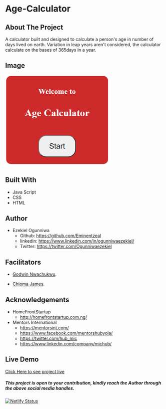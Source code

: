 # Age-Calculator

## About The Project
A calculator built and designed to calculate a person's age in number of days lived on earth.
Variation in leap years aren't considered, the calculator calculate on the bases of 365days in a year.

## Image
![welcome interface.](/assets/images/ageCal.PNG "This is the welcome interface")

## Built With
* Java Script
* CSS
* HTML

## Author
* Ezekiel Ogunniwa
  * Github: https://github.com/Eminentzeal
  * linkedin: https://www.linkedin.com/in/ogunniwaezekiel/
  * Twitter: https://twitter.com/Ogunniwaezekiel

## Facilitators
* [Godwin Nwachukwu](https://github.com/Gnwin).

* [Chioma James](https://github.com/Chiomy).

## Acknowledgements
* HomeFrontStartup
  * http://homefrontstartup.com.ng/
* Mentors International
  * https://mentorsint.com/
  * https://www.facebook.com/mentorshubyola/
  * https://twitter.com/hub_mic
  * https://www.linkedin.com/company/michub/

## Live Demo
[Click Here to see project live](https://eminentezekiel-age-calculator.netlify.app/)

##### This project is open to your contribution, kindly reach the Author through the above social media handles.

[![Netlify Status](https://api.netlify.com/api/v1/badges/28325fde-13a0-4142-8ea6-7dbea8ab69e5/deploy-status)](https://app.netlify.com/sites/eminentezekiel-age-calculator/deploys)
